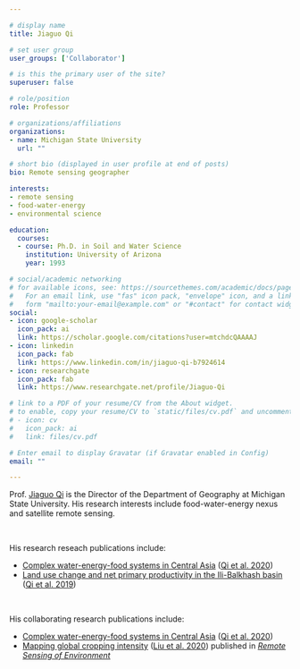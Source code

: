 ```yaml
---

# display name
title: Jiaguo Qi

# set user group
user_groups: ['Collaborator']

# is this the primary user of the site?
superuser: false

# role/position
role: Professor

# organizations/affiliations
organizations:
- name: Michigan State University
  url: ""

# short bio (displayed in user profile at end of posts)
bio: Remote sensing geographer 

interests:
- remote sensing
- food-water-energy
- environmental science

education:
  courses:
  - course: Ph.D. in Soil and Water Science
    institution: University of Arizona
    year: 1993

# social/academic networking
# for available icons, see: https://sourcethemes.com/academic/docs/page-builder/#icons
#   For an email link, use "fas" icon pack, "envelope" icon, and a link in the
#   form "mailto:your-email@example.com" or "#contact" for contact widget.
social:
- icon: google-scholar
  icon_pack: ai
  link: https://scholar.google.com/citations?user=mtchdcQAAAAJ
- icon: linkedin
  icon_pack: fab
  link: https://www.linkedin.com/in/jiaguo-qi-b7924614
- icon: researchgate
  icon_pack: fab
  link: https://www.researchgate.net/profile/Jiaguo-Qi

# link to a PDF of your resume/CV from the About widget.
# to enable, copy your resume/CV to `static/files/cv.pdf` and uncomment the lines below.
# - icon: cv
#   icon_pack: ai
#   link: files/cv.pdf

# Enter email to display Gravatar (if Gravatar enabled in Config)
email: ""

---
```


Prof. [Jiaguo Qi](https://geo.msu.edu/directory/qi-jiaguo.html) is the Director of the Department of Geography at Michigan State University. 
His research interests include food-water-energy nexus and satellite remote sensing. 

<br>

His research reseach publications include:
  - [Complex water-energy-food systems in Central Asia](https://doi.org/10.1007/978-3-030-30742-4_5) 
    ([Qi et al. 2020](https://doi.org/10.1007/978-3-030-30742-4_5))
  - [Land use change and net primary productivity in the Ili-Balkhash basin](https://doi.org/10.1088/2515-7620/ab5e1f) 
    ([Qi et al. 2019](https://doi.org/10.1088/2515-7620/ab5e1f))

<br>

His collaborating research publications include:
  - [Complex water-energy-food systems in Central Asia](https://doi.org/10.1007/978-3-030-30742-4_5) 
    ([Qi et al. 2020](https://doi.org/10.1007/978-3-030-30742-4_5))
  - [Mapping global cropping intensity](https://www.sciencedirect.com/science/article/abs/pii/S0034425720304685)
    ([Liu et al. 2020](https://doi.org/10.1016/j.rse.2020.112095))
    published in [_Remote Sensing of Environment_](https://www.journals.elsevier.com/remote-sensing-of-environment)


